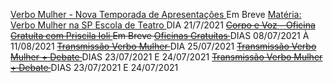 
[ Verbo Mulher - Nova Temporada de Apresentações ]() Em Breve
[ Matéria: Verbo Mulher na SP Escola de Teatro ](https://www.spescoladeteatro.org.br/noticia/tag/verbo-mulher) DIA 21/7/2021
~~[ Corpo e Voz - Oficina Gratuíta com Priscila Ioli ]() Em Breve
[ Oficinas Gratuítas ](https://docs.google.com/forms/d/e/1FAIpQLScaMnpROJQd0P0z3mJjFo-z4Fkxlu4tkugnkWlZfCewgqvT0Q/viewform)~~ DIAS 08/07/2021 À 11/08/2021
~~[ Transmissão Verbo Mulher ](https://www.facebook.com/CentroCulturalMonteAzul)~~ DIA 25/07/2021
~~[ Transmissão Verbo Mulher + Debate ](https://www.instagram.com/epcultural151/)~~ DIAS 23/07/2021 E 24/07/2021
~~[ Transmissão Verbo Mulher + Debate ](https://www.instagram.com/epcultural151/)~~ DIAS 23/07/2021 E 24/07/2021
